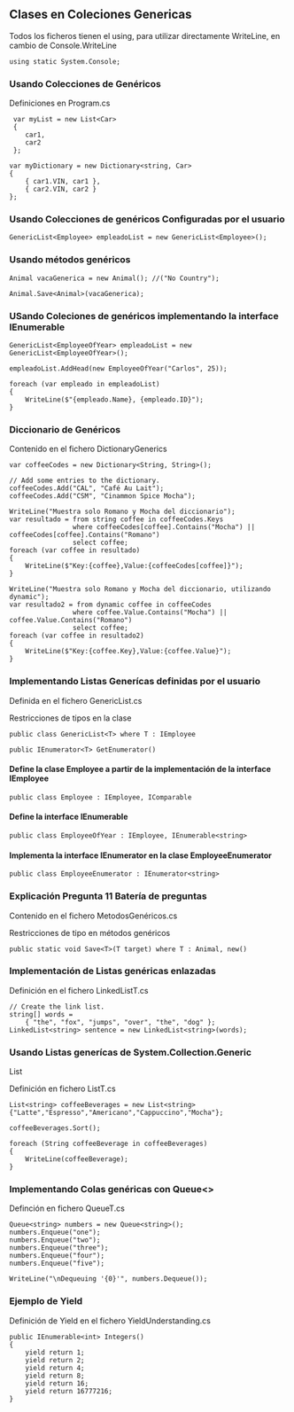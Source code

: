 ## Clases en Coleciones Genericas 

Todos los ficheros tienen el using, para utilizar directamente WriteLine, en cambio de Console.WriteLine
```
using static System.Console;
```

### Usando Colecciones de Genéricos

Definiciones en Program.cs

```
 var myList = new List<Car>
 {
    car1,
    car2
 };
```

```
var myDictionary = new Dictionary<string, Car>
{
    { car1.VIN, car1 },
    { car2.VIN, car2 }
};
```

### Usando Colecciones de genéricos Configuradas por el usuario

```
GenericList<Employee> empleadoList = new GenericList<Employee>();
``` 

### Usando métodos genéricos

```
Animal vacaGenerica = new Animal(); //("No Country");
```
```
Animal.Save<Animal>(vacaGenerica);
```
### USando Coleciones de genéricos implementando la interface IEnumerable

```
GenericList<EmployeeOfYear> empleadoList = new GenericList<EmployeeOfYear>();
```
```
empleadoList.AddHead(new EmployeeOfYear("Carlos", 25));
```
```
foreach (var empleado in empleadoList)
{
    WriteLine($"{empleado.Name}, {empleado.ID}");
}
```

### Diccionario de Genéricos

Contenido en el fichero DictionaryGenerics

```
var coffeeCodes = new Dictionary<String, String>();
```
```
// Add some entries to the dictionary.
coffeeCodes.Add("CAL", "Café Au Lait");
coffeeCodes.Add("CSM", "Cinammon Spice Mocha");
```
```
WriteLine("Muestra solo Romano y Mocha del diccionario");
var resultado = from string coffee in coffeeCodes.Keys
                where coffeeCodes[coffee].Contains("Mocha") || coffeeCodes[coffee].Contains("Romano")
                select coffee;
foreach (var coffee in resultado)
{
    WriteLine($"Key:{coffee},Value:{coffeeCodes[coffee]}");
}
```
```
WriteLine("Muestra solo Romano y Mocha del diccionario, utilizando dynamic");
var resultado2 = from dynamic coffee in coffeeCodes
                where coffee.Value.Contains("Mocha") || coffee.Value.Contains("Romano")
                select coffee;
foreach (var coffee in resultado2)
{
    WriteLine($"Key:{coffee.Key},Value:{coffee.Value}");
}
```

### Implementando Listas Generícas definidas por el usuario

Definida en el fichero GenericList.cs

Restricciones de tipos en la clase
```
public class GenericList<T> where T : IEmployee
```
```
public IEnumerator<T> GetEnumerator()
```
#### Define la clase Employee a partir de la implementación de la interface IEmployee

```
public class Employee : IEmployee, IComparable
```

#### Define la interface IEnumerable<string>
```
public class EmployeeOfYear : IEmployee, IEnumerable<string>
```
#### Implementa la interface IEnumerator<string> en la clase EmployeeEnumerator
```
public class EmployeeEnumerator : IEnumerator<string>
```
### Explicación Pregunta 11 Batería de preguntas

Contenido en el fichero MetodosGenéricos.cs

Restricciones de tipo en métodos genéricos
```
public static void Save<T>(T target) where T : Animal, new()
```

### Implementación de Listas genéricas enlazadas

Definición en el fichero LinkedListT.cs

```
// Create the link list.
string[] words =
    { "the", "fox", "jumps", "over", "the", "dog" };
LinkedList<string> sentence = new LinkedList<string>(words);
```
### Usando Listas generícas de System.Collection.Generic

List<T>

Definición en fichero ListT.cs

```
List<string> coffeeBeverages = new List<string>{"Latte","Espresso","Americano","Cappuccino","Mocha"};
```
```
coffeeBeverages.Sort();
```
```
foreach (String coffeeBeverage in coffeeBeverages)
{
    WriteLine(coffeeBeverage);
}
```
### Implementando Colas genéricas con Queue<>

Definción en fichero QueueT.cs
```
Queue<string> numbers = new Queue<string>();
numbers.Enqueue("one");
numbers.Enqueue("two");
numbers.Enqueue("three");
numbers.Enqueue("four");
numbers.Enqueue("five");
```
```
WriteLine("\nDequeuing '{0}'", numbers.Dequeue());
```
### Ejemplo de Yield
Definición de Yield en el fichero YieldUnderstanding.cs
```
public IEnumerable<int> Integers()
{
    yield return 1;
    yield return 2;
    yield return 4;
    yield return 8;
    yield return 16;
    yield return 16777216;
}
```
